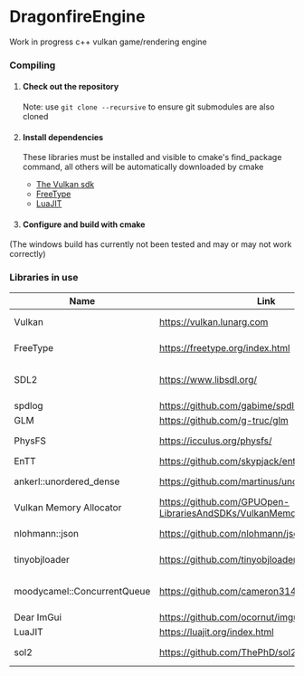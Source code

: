 # DragonfireEngine

Work in progress c++ vulkan game/rendering engine

### Compiling ###

1. #### Check out the repository

   Note: use ``git clone --recursive`` to ensure git submodules are also cloned

2. #### Install dependencies #### 
   These libraries must be installed and visible to cmake's find_package command, all others will be automatically downloaded by cmake
    * [The Vulkan sdk](https://vulkan.lunarg.com/)
    * [FreeType](https://freetype.org/index.html)
    * [LuaJIT](https://luajit.org/index.html)

3. #### Configure and build with cmake

(The windows build has currently not been tested and may or may not work correctly)

### Libraries in use ###

| Name                        | Link                                                              | Usage                           | Licenses                                                                                                 |
|-----------------------------|-------------------------------------------------------------------|---------------------------------|----------------------------------------------------------------------------------------------------------|
| Vulkan                      | https://vulkan.lunarg.com                                         | Graphics API                    | [License Summary](https://vulkan.lunarg.com/software/license/vulkan-1.3.239.0-linux-license-summary.txt) |
| FreeType                    | https://freetype.org/index.html                                   | Font rendering                  | [FreeType License](https://gitlab.freedesktop.org/freetype/freetype/-/blob/master/docs/FTL.TXT)          |
| SDL2                        | https://www.libsdl.org/                                           | Window creation/general utility | zlib                                                                                                     |
 | spdlog                      | https://github.com/gabime/spdlog                                  | Logging                         | MIT                                                                                                      |  
 | GLM                         | https://github.com/g-truc/glm                                     | Mathematics                     | MIT                                                                                                      |
 | PhysFS                      | https://icculus.org/physfs/                                       | Filesystem abstraction          | zlib                                                                                                     |
 | EnTT                        | https://github.com/skypjack/entt                                  | ECS                             | MIT                                                                                                      |
 | ankerl::unordered_dense     | https://github.com/martinus/unordered_dense                       | A better hash map               | MIT                                                                                                      |
 | Vulkan Memory Allocator     | https://github.com/GPUOpen-LibrariesAndSDKs/VulkanMemoryAllocator | Vulkan memory management        | MIT                                                                                                      |
 | nlohmann::json              | https://github.com/nlohmann/json                                  | Nice JSON parser                | MIT                                                                                                      |
 | tinyobjloader               | https://github.com/tinyobjloader/tinyobjloader                    | Wavefront OBJ file parser       | MIT                                                                                                      |
 | moodycamel::ConcurrentQueue | https://github.com/cameron314/concurrentqueue                     | Lock-Free thread safe queue     | Simplified BSD/Boost License                                                                             |
 | Dear ImGui                  | https://github.com/ocornut/imgui                                  | Basic UI                        | MIT                                                                                                      |                                                                                                     |
 | LuaJIT                      | https://luajit.org/index.html                                     | Lua runtime                     | MIT                                                                                                      |
 | sol2                        | https://github.com/ThePhD/sol2/tree/main                          | C++ Lua bindings                | MIT                                                                                                      |
